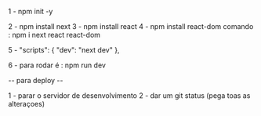1 - npm init -y

2 - npm install next
3 - npm install react
4 - npm install react-dom
comando : npm i next react react-dom

5 -  "scripts": {
        "dev": "next dev"
      },

6 - para rodar é : npm run dev


-- para deploy --

1 - parar o servidor de desenvolvimento
2 - dar um git status (pega toas as alteraçoes)